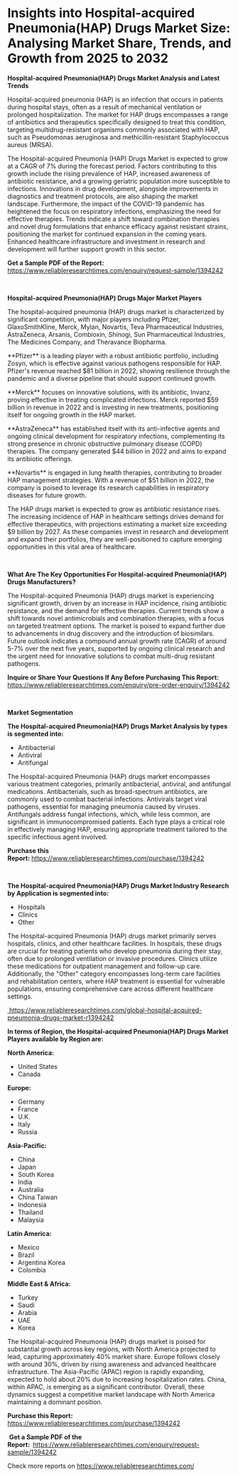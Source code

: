<p><h1>Insights into Hospital-acquired Pneumonia(HAP) Drugs Market Size: Analysing Market Share, Trends, and Growth from 2025 to 2032</h1></p><p><strong>Hospital-acquired Pneumonia(HAP) Drugs Market Analysis and Latest Trends</strong></p>
<p><p>Hospital-acquired pneumonia (HAP) is an infection that occurs in patients during hospital stays, often as a result of mechanical ventilation or prolonged hospitalization. The market for HAP drugs encompasses a range of antibiotics and therapeutics specifically designed to treat this condition, targeting multidrug-resistant organisms commonly associated with HAP, such as Pseudomonas aeruginosa and methicillin-resistant Staphylococcus aureus (MRSA).</p><p>The Hospital-acquired Pneumonia (HAP) Drugs Market is expected to grow at a CAGR of 7% during the forecast period. Factors contributing to this growth include the rising prevalence of HAP, increased awareness of antibiotic resistance, and a growing geriatric population more susceptible to infections. Innovations in drug development, alongside improvements in diagnostics and treatment protocols, are also shaping the market landscape. Furthermore, the impact of the COVID-19 pandemic has heightened the focus on respiratory infections, emphasizing the need for effective therapies. Trends indicate a shift toward combination therapies and novel drug formulations that enhance efficacy against resistant strains, positioning the market for continued expansion in the coming years. Enhanced healthcare infrastructure and investment in research and development will further support growth in this sector.</p></p>
<p><strong>Get a Sample PDF of the Report:&nbsp;</strong> <a href="https://www.reliableresearchtimes.com/enquiry/request-sample/1394242?utm_campaign=2007&utm_medium=2&utm_source=Github&utm_content=ia&utm_term=22032025&utm_id=hospital-acquired-pneumoniahap-drugs">https://www.reliableresearchtimes.com/enquiry/request-sample/1394242</a></p>
<p>&nbsp;</p>
<p><strong>Hospital-acquired Pneumonia(HAP) Drugs Major Market Players</strong></p>
<p><p>The hospital-acquired pneumonia (HAP) drugs market is characterized by significant competition, with major players including Pfizer, GlaxoSmithKline, Merck, Mylan, Novartis, Teva Pharmaceutical Industries, AstraZeneca, Arsanis, Combioxin, Shinogi, Sun Pharmaceutical Industries, The Medicines Company, and Theravance Biopharma.</p><p>**Pfizer** is a leading player with a robust antibiotic portfolio, including Zosyn, which is effective against various pathogens responsible for HAP. Pfizer's revenue reached $81 billion in 2022, showing resilience through the pandemic and a diverse pipeline that should support continued growth.</p><p>**Merck** focuses on innovative solutions, with its antibiotic, Invanz, proving effective in treating complicated infections. Merck reported $59 billion in revenue in 2022 and is investing in new treatments, positioning itself for ongoing growth in the HAP market.</p><p>**AstraZeneca** has established itself with its anti-infective agents and ongoing clinical development for respiratory infections, complementing its strong presence in chronic obstructive pulmonary disease (COPD) therapies. The company generated $44 billion in 2022 and aims to expand its antibiotic offerings.</p><p>**Novartis** is engaged in lung health therapies, contributing to broader HAP management strategies. With a revenue of $51 billion in 2022, the company is poised to leverage its research capabilities in respiratory diseases for future growth.</p><p>The HAP drugs market is expected to grow as antibiotic resistance rises. The increasing incidence of HAP in healthcare settings drives demand for effective therapeutics, with projections estimating a market size exceeding $9 billion by 2027. As these companies invest in research and development and expand their portfolios, they are well-positioned to capture emerging opportunities in this vital area of healthcare.</p></p>
<p>&nbsp;</p>
<p><strong>What Are The Key Opportunities For Hospital-acquired Pneumonia(HAP) Drugs Manufacturers?</strong></p>
<p><p>The Hospital-acquired Pneumonia (HAP) drugs market is experiencing significant growth, driven by an increase in HAP incidence, rising antibiotic resistance, and the demand for effective therapies. Current trends show a shift towards novel antimicrobials and combination therapies, with a focus on targeted treatment options. The market is poised to expand further due to advancements in drug discovery and the introduction of biosimilars. Future outlook indicates a compound annual growth rate (CAGR) of around 5-7% over the next five years, supported by ongoing clinical research and the urgent need for innovative solutions to combat multi-drug resistant pathogens.</p></p>
<p><strong>Inquire or Share Your Questions If Any Before Purchasing This Report:</strong> <a href="https://www.reliableresearchtimes.com/enquiry/pre-order-enquiry/1394242?utm_campaign=2007&utm_medium=2&utm_source=Github&utm_content=ia&utm_term=22032025&utm_id=hospital-acquired-pneumoniahap-drugs">https://www.reliableresearchtimes.com/enquiry/pre-order-enquiry/1394242</a></p>
<p>&nbsp;</p>
<p><strong>Market Segmentation</strong></p>
<p><strong>The Hospital-acquired Pneumonia(HAP) Drugs Market Analysis by types is segmented into:</strong></p>
<p><ul><li>Antibacterial</li><li>Antiviral</li><li>Antifungal</li></ul></p>
<p><p>The Hospital-acquired Pneumonia (HAP) drugs market encompasses various treatment categories, primarily antibacterial, antiviral, and antifungal medications. Antibacterials, such as broad-spectrum antibiotics, are commonly used to combat bacterial infections. Antivirals target viral pathogens, essential for managing pneumonia caused by viruses. Antifungals address fungal infections, which, while less common, are significant in immunocompromised patients. Each type plays a critical role in effectively managing HAP, ensuring appropriate treatment tailored to the specific infectious agent involved.</p></p>
<p><strong>Purchase this Report:&nbsp;</strong><a href="https://www.reliableresearchtimes.com/purchase/1394242?utm_campaign=2007&utm_medium=2&utm_source=Github&utm_content=ia&utm_term=22032025&utm_id=hospital-acquired-pneumoniahap-drugs">https://www.reliableresearchtimes.com/purchase/1394242</a></p>
<p>&nbsp;</p>
<p><strong>The Hospital-acquired Pneumonia(HAP) Drugs Market Industry Research by Application is segmented into:</strong></p>
<p><ul><li>Hospitals</li><li>Clinics</li><li>Other</li></ul></p>
<p><p>The Hospital-acquired Pneumonia (HAP) drugs market primarily serves hospitals, clinics, and other healthcare facilities. In hospitals, these drugs are crucial for treating patients who develop pneumonia during their stay, often due to prolonged ventilation or invasive procedures. Clinics utilize these medications for outpatient management and follow-up care. Additionally, the "Other" category encompasses long-term care facilities and rehabilitation centers, where HAP treatment is essential for vulnerable populations, ensuring comprehensive care across different healthcare settings.</p></p>
<p><a href="https://www.reliableresearchtimes.com/global-hospital-acquired-pneumonia-drugs-market-r1394242?utm_campaign=2007&utm_medium=2&utm_source=Github&utm_content=ia&utm_term=22032025&utm_id=hospital-acquired-pneumoniahap-drugs">&nbsp;https://www.reliableresearchtimes.com/global-hospital-acquired-pneumonia-drugs-market-r1394242</a></p>
<p><strong>In terms of Region, the Hospital-acquired Pneumonia(HAP) Drugs Market Players available by Region are:</strong></p>
<p>
    <p> <strong> North America: </strong>
        <ul>
            <li>United States</li>
            <li>Canada</li>
        </ul>
        </p> 
    <p> <strong> Europe: </strong>
        <ul>
            <li>Germany</li>
            <li>France</li>
            <li>U.K.</li>
            <li>Italy</li>
            <li>Russia</li>
        </ul>
        </p> 
    <p> <strong> Asia-Pacific: </strong>
        <ul>
            <li>China</li>
            <li>Japan</li>
            <li>South Korea</li>
            <li>India</li>
            <li>Australia</li>
            <li>China Taiwan</li>
            <li>Indonesia</li>
            <li>Thailand</li>
            <li>Malaysia</li>
        </ul>
        </p> 
    <p> <strong> Latin America: </strong>
        <ul>
            <li>Mexico</li>
            <li>Brazil</li>
            <li>Argentina Korea</li>
            <li>Colombia</li>
        </ul>
        </p> 
    <p> <strong> Middle East & Africa: </strong>
        <ul>
            <li>Turkey</li>
            <li>Saudi</li>
            <li>Arabia</li>
            <li>UAE</li>
            <li>Korea</li>
        </ul>
    </p>
    </p>
<p><p>The Hospital-acquired Pneumonia (HAP) drugs market is poised for substantial growth across key regions, with North America projected to lead, capturing approximately 40% market share. Europe follows closely with around 30%, driven by rising awareness and advanced healthcare infrastructure. The Asia-Pacific (APAC) region is rapidly expanding, expected to hold about 20% due to increasing hospitalization rates. China, within APAC, is emerging as a significant contributor. Overall, these dynamics suggest a competitive market landscape with North America maintaining a dominant position.</p></p>
<p><strong>Purchase this Report: </strong><a href="https://www.reliableresearchtimes.com/purchase/1394242?utm_campaign=2007&utm_medium=2&utm_source=Github&utm_content=ia&utm_term=22032025&utm_id=hospital-acquired-pneumoniahap-drugs">https://www.reliableresearchtimes.com/purchase/1394242</a></p>
<p>&nbsp;<strong>Get a Sample PDF of the Report:&nbsp;&nbsp;</strong><a href="https://www.reliableresearchtimes.com/enquiry/request-sample/1394242?utm_campaign=2007&utm_medium=2&utm_source=Github&utm_content=ia&utm_term=22032025&utm_id=hospital-acquired-pneumoniahap-drugs">https://www.reliableresearchtimes.com/enquiry/request-sample/1394242</a></p>
<p><strong></strong></p>
<p>Check more reports on <a href="https://www.reliableresearchtimes.com/?utm_campaign=2007&utm_medium=2&utm_source=Github&utm_content=ia&utm_term=22032025&utm_id=hospital-acquired-pneumoniahap-drugs">https://www.reliableresearchtimes.com/</a></p>